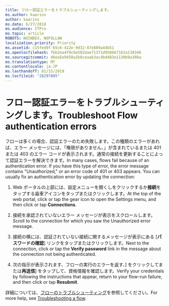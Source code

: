 ```yaml
---
title: フロー認証エラーをトラブルシューティングします。
ms.author: kaarins
author: kaarins
ms.date: 6/27/2018
ms.audience: ITPro
ms.topic: article
ROBOTS: NOINDEX, NOFOLLOW
localization_priority: Priority
ms.assetid: c15fed9f-65c6-422e-9d32-87e889a44b51
ms.openlocfilehash: fbb2ea4f0c6e582dae71371d958667162a138346
ms.sourcegitcommit: d6ea5e9458a2b8ceaab3ac4bd483e1130b9a398a
ms.translationtype: MT
ms.contentlocale: ja-JP
ms.lasthandoff: 01/15/2019
ms.locfileid: "28297805"
---
```

# <a name="troubleshoot-flow-authentication-errors"></a><span data-ttu-id="fd8ee-102">フロー認証エラーをトラブルシューティングします。</span><span class="sxs-lookup"><span data-stu-id="fd8ee-102">Troubleshoot Flow authentication errors</span></span>

<span data-ttu-id="fd8ee-p101">フローは多くの場合、認証エラーのため失敗します。この種類のエラーがあれば、エラー メッセージには、「権限がありません、」が含まれているまたは 401 または 403 のエラー コードが表示されます。通常の接続を更新することによって認証エラーを解決できます。</span><span class="sxs-lookup"><span data-stu-id="fd8ee-p101">In many cases, flows fail because of an authentication error. If you have this type of error, the error message contains "Unauthorized," or an error code of 401 or 403 appears. You can usually fix an authentication error by updating the connection:</span></span>
  
1. <span data-ttu-id="fd8ee-106">Web ポータルの上部には、設定メニューを開くしをクリックするか**接続**をタップする歯車アイコンをタップまたはクリックします。</span><span class="sxs-lookup"><span data-stu-id="fd8ee-106">At the top of the web portal, click or tap the gear icon to open the Settings menu, and then click or tap **Connections**.</span></span>
    
2. <span data-ttu-id="fd8ee-107">接続を承認されていないエラー メッセージが表示をスクロールします。</span><span class="sxs-lookup"><span data-stu-id="fd8ee-107">Scroll to the connection for which you saw the Unauthorized error message.</span></span>
    
3. <span data-ttu-id="fd8ee-108">接続の横には、認証されていない接続に関するメッセージが表示にある [**パスワードの確認**] リンクをタップまたはクリックします。</span><span class="sxs-lookup"><span data-stu-id="fd8ee-108">Next to the connection, click or tap the **Verify password** link in the message about the connection not being authenticated.</span></span> 
    
4. <span data-ttu-id="fd8ee-109">次の指示が表示されます、フローの実行のエラーを返す、] をクリックしてまたは**再送信**] をタップして、資格情報を確認します。</span><span class="sxs-lookup"><span data-stu-id="fd8ee-109">Verify your credentials by following the instructions that appear, return to your flow-run failure, and then click or tap **Resubmit**.</span></span>
    
<span data-ttu-id="fd8ee-110">詳細については、[フローのトラブルシューティング](https://go.microsoft.com/fwlink/?linkid=872110)を参照してください。</span><span class="sxs-lookup"><span data-stu-id="fd8ee-110">For more help, see [Troubleshooting a flow](https://go.microsoft.com/fwlink/?linkid=872110).</span></span>
  

